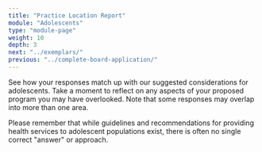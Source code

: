 ```yaml
---
title: "Practice Location Report"
module: "Adolescents"
type: "module-page"
weight: 10
depth: 3
next: "../exemplars/"
previous: "../complete-board-application/"
---
```

<form method="post" action="."><div class="pageblock"><p>See how your responses match up with our suggested considerations for adolescents. Take a moment to reflect on any aspects of your proposed program you may have overlooked. Note that some responses may overlap into more than one area.</p>
<p>Please remember that while guidelines and recommendations for providing health services to adolescent populations exist, there is often no single correct "answer" or approach.</p>
</div></form>